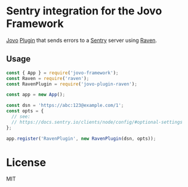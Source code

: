 # Sentry integration for the Jovo Framework

[Jovo](https://www.jovo.tech/) [Plugin](https://www.jovo.tech/docs/advanced#plugins) that sends errors to a [Sentry](https://github.com/getsentry/sentry) server using [Raven](https://github.com/getsentry/raven-node).

## Usage

```js
const { App } = require('jovo-framework');
const Raven = require('raven');
const RavenPlugin = require('jovo-plugin-raven');

const app = new App();

const dsn = 'https://abc:123@example.com/1';
const opts = {
  // see:
  // https://docs.sentry.io/clients/node/config/#optional-settings
};

app.register('RavenPlugin', new RavenPlugin(dsn, opts));
```

# License

MIT